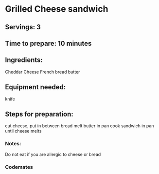 # Grilled Cheese sandwich 

## Servings: 3

## Time to prepare: 10 minutes

## Ingredients:
Cheddar Cheese 
French bread
butter


## Equipment needed:
knife


## Steps for preparation:
cut cheese, put in between bread
melt butter in pan
cook sandwich in pan until cheese melts


### Notes:
Do not eat if you are allergic to cheese or bread 


### Codemates #
